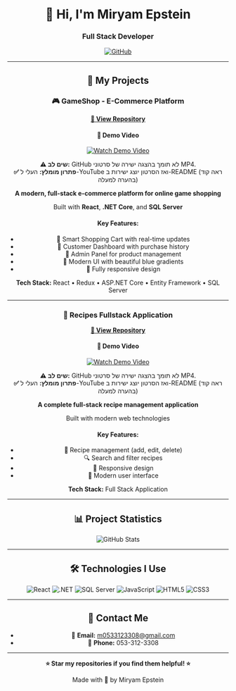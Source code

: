 <div align="center">
  
# 👋 Hi, I'm Miryam Epstein

### Full Stack Developer

[![GitHub](https://img.shields.io/badge/GitHub-Miriam--Epstein-181717?style=flat-square&logo=github)](https://github.com/Miriam-Epstein)

---

## 🚀 My Projects

### 🎮 GameShop - E-Commerce Platform

<div align="center">

**[🔗 View Repository](https://github.com/Miriam-Epstein/Project_fullStake)**

</div>

#### 🎥 Demo Video

<div align="center">

<!-- 🔥 אם העלת ל-YouTube - שחררי את הקוד למטה והחלפי YOUR_VIDEO_ID -->
<!-- זה הפתרון היחיד להצגה ישירה ב-GitHub! -->
<!--
<iframe width="560" height="315" src="https://www.youtube.com/embed/YOUR_VIDEO_ID" frameborder="0" allow="accelerometer; autoplay; clipboard-write; encrypted-media; gyroscope; picture-in-picture" allowfullscreen style="border-radius: 10px;"></iframe>
-->

<!-- 💡 כרגע - קישור לסרטון (GitHub לא תומך בהצגה ישירה של MP4) -->
<a href="https://raw.githubusercontent.com/Miriam-Epstein/Miriam-Epstein/main/assets/Project_fullStake.mp4" target="_blank">
  <img src="https://img.shields.io/badge/▶️-לחץ%20לצפייה%20בסרטון-FF0000?style=for-the-badge&logo=youtube&logoColor=white" alt="Watch Demo Video"/>
</a>

**⚠️ שים לב:** GitHub לא תומך בהצגה ישירה של סרטוני MP4.  
**✅ פתרון מומלץ:** העלי ל-YouTube ואז הסרטון יוצג ישירות ב-README (ראה קוד בהערה למעלה)

</div>

**A modern, full-stack e-commerce platform for online game shopping**

Built with **React**, **.NET Core**, and **SQL Server**

#### Key Features:
- 🛒 Smart Shopping Cart with real-time updates
- 👤 Customer Dashboard with purchase history
- 🔧 Admin Panel for product management
- 🎨 Modern UI with beautiful blue gradients
- 📱 Fully responsive design

**Tech Stack:** React • Redux • ASP.NET Core • Entity Framework • SQL Server

---

### 🍳 Recipes Fullstack Application

<div align="center">

**[🔗 View Repository](https://github.com/Miriam-Epstein/recipesFullstack)**

</div>

#### 🎥 Demo Video

<div align="center">

<!-- 🔥 אם העלת ל-YouTube - שחררי את הקוד למטה והחלפי YOUR_VIDEO_ID -->
<!-- זה הפתרון היחיד להצגה ישירה ב-GitHub! -->
<!--
<iframe width="560" height="315" src="https://www.youtube.com/embed/YOUR_VIDEO_ID" frameborder="0" allow="accelerometer; autoplay; clipboard-write; encrypted-media; gyroscope; picture-in-picture" allowfullscreen style="border-radius: 10px;"></iframe>
-->

<!-- 💡 כרגע - קישור לסרטון (GitHub לא תומך בהצגה ישירה של MP4) -->
<a href="https://raw.githubusercontent.com/Miriam-Epstein/Miriam-Epstein/main/assets/recipesFullstack.mp4" target="_blank">
  <img src="https://img.shields.io/badge/▶️-לחץ%20לצפייה%20בסרטון-FF0000?style=for-the-badge&logo=youtube&logoColor=white" alt="Watch Demo Video"/>
</a>

**⚠️ שים לב:** GitHub לא תומך בהצגה ישירה של סרטוני MP4.  
**✅ פתרון מומלץ:** העלי ל-YouTube ואז הסרטון יוצג ישירות ב-README (ראה קוד בהערה למעלה)

</div>

**A complete full-stack recipe management application**

Built with modern web technologies

#### Key Features:
- 📝 Recipe management (add, edit, delete)
- 🔍 Search and filter recipes
- 📱 Responsive design
- 🎨 Modern user interface

**Tech Stack:** Full Stack Application

---

## 📊 Project Statistics

<div align="center">

![GitHub Stats](https://github-readme-stats.vercel.app/api?username=Miriam-Epstein&show_icons=true&theme=radical)

</div>

---

## 🛠️ Technologies I Use

<div align="center">

![React](https://img.shields.io/badge/React-20232A?style=for-the-badge&logo=react&logoColor=61DAFB)
![.NET](https://img.shields.io/badge/.NET-5C2D91?style=for-the-badge&logo=.net&logoColor=white)
![SQL Server](https://img.shields.io/badge/SQL%20Server-CC2927?style=for-the-badge&logo=microsoft%20sql%20server&logoColor=white)
![JavaScript](https://img.shields.io/badge/JavaScript-F7DF1E?style=for-the-badge&logo=javascript&logoColor=black)
![HTML5](https://img.shields.io/badge/HTML5-E34F26?style=for-the-badge&logo=html5&logoColor=white)
![CSS3](https://img.shields.io/badge/CSS3-1572B6?style=for-the-badge&logo=css3&logoColor=white)

</div>

---

## 📧 Contact Me

- 📧 **Email:** m0533123308@gmail.com
- 📱 **Phone:** 053-312-3308

---

<div align="center">

**⭐ Star my repositories if you find them helpful! ⭐**

Made with 💙 by Miryam Epstein

</div>

